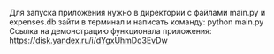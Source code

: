Для запуска приложения нужно в директории с файлами main.py и expenses.db зайти в терминал и написать команду:
python main.py
Ссылка на демонстрацию функционала приложения: https://disk.yandex.ru/i/dYgxUhmDq3EvDw

